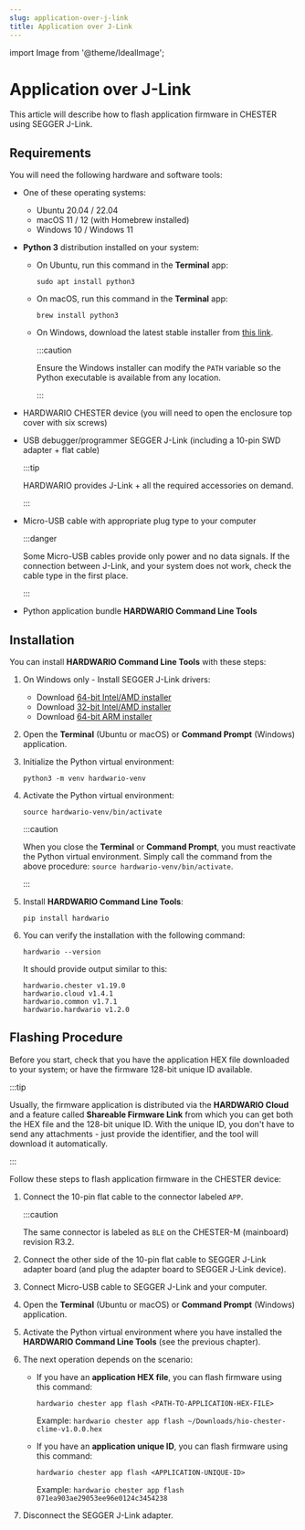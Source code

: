 ```yaml
---
slug: application-over-j-link
title: Application over J-Link
---
```

import Image from '@theme/IdealImage';

# Application over J-Link

This article will describe how to flash application firmware in CHESTER using SEGGER J-Link.

## Requirements

You will need the following hardware and software tools:

* One of these operating systems:

  * Ubuntu 20.04 / 22.04
  * macOS 11 / 12 (with Homebrew installed)
  * Windows 10 / Windows 11

* **Python 3** distribution installed on your system:

  * On Ubuntu, run this command in the **Terminal** app:

    ```
    sudo apt install python3
    ```

  * On macOS, run this command in the **Terminal** app:

    ```
    brew install python3
    ```

  * On Windows, download the latest stable installer from [this link](https://www.python.org/downloads/windows/).

    :::caution

    Ensure the Windows installer can modify the `PATH` variable so the Python executable is available from any location.

    :::


* HARDWARIO CHESTER device (you will need to open the enclosure top cover with six screws)

* USB debugger/programmer SEGGER J-Link (including a 10-pin SWD adapter + flat cable)

  :::tip

  HARDWARIO provides J-Link + all the required accessories on demand.

  :::

* Micro-USB cable with appropriate plug type to your computer

  :::danger

  Some Micro-USB cables provide only power and no data signals. If the connection between J-Link, and your system does not work, check the cable type in the first place.

  :::

* Python application bundle **HARDWARIO Command Line Tools**

## Installation

You can install **HARDWARIO Command Line Tools** with these steps:

1. On Windows only - Install SEGGER J-Link drivers:

   * Download [64-bit Intel/AMD installer](https://www.segger.com/downloads/jlink/JLink_Windows_x86_64.exe)
   * Download [32-bit Intel/AMD installer](https://www.segger.com/downloads/jlink/JLink_Windows.exe)
   * Download [64-bit ARM installer](https://www.segger.com/downloads/jlink/JLink_Windows_arm64.exe)

1. Open the **Terminal** (Ubuntu or macOS) or **Command Prompt** (Windows) application.

1. Initialize the Python virtual environment:

   ```
   python3 -m venv hardwario-venv
   ```

1. Activate the Python virtual environment:

   ```
   source hardwario-venv/bin/activate
   ```

   :::caution

   When you close the **Terminal** or **Command Prompt**, you must reactivate the Python virtual environment. Simply call the command from the above procedure: `source hardwario-venv/bin/activate`.

   :::

1. Install **HARDWARIO Command Line Tools**:

   ```
   pip install hardwario
   ```

1. You can verify the installation with the following command:

   ```
   hardwario --version
   ```

   It should provide output similar to this:

   ```
   hardwario.chester v1.19.0
   hardwario.cloud v1.4.1
   hardwario.common v1.7.1
   hardwario.hardwario v1.2.0
   ```

## Flashing Procedure

Before you start, check that you have the application HEX file downloaded to your system; or have the firmware 128-bit unique ID available.

:::tip

Usually, the firmware application is distributed via the **HARDWARIO Cloud** and a feature called **Shareable Firmware Link** from which you can get both the HEX file and the 128-bit unique ID. With the unique ID, you don't have to send any attachments - just provide the identifier, and the tool will download it automatically.

:::

Follow these steps to flash application firmware in the CHESTER device:

1. Connect the 10-pin flat cable to the connector labeled `APP`.

   :::caution

   The same connector is labeled as `BLE` on the CHESTER-M (mainboard) revision R3.2.

1. Connect the other side of the 10-pin flat cable to SEGGER J-Link adapter board (and plug the adapter board to SEGGER J-Link device).

1. Connect Micro-USB cable to SEGGER J-Link and your computer.

1. Open the **Terminal** (Ubuntu or macOS) or **Command Prompt** (Windows) application.

1. Activate the Python virtual environment where you have installed the **HARDWARIO Command Line Tools** (see the previous chapter).

1. The next operation depends on the scenario:

   * If you have an **application HEX file**, you can flash firmware using this command:

     ```
     hardwario chester app flash <PATH-TO-APPLICATION-HEX-FILE>
     ```

     Example: `hardwario chester app flash ~/Downloads/hio-chester-clime-v1.0.0.hex`

   * If you have an **application unique ID**, you can flash firmware using this command:

     ```
     hardwario chester app flash <APPLICATION-UNIQUE-ID>
     ```

     Example: `hardwario chester app flash 071ea903ae29053ee96e0124c3454238`

1. Disconnect the SEGGER J-Link adapter.
